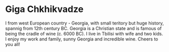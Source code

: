 # Giga Chkhikvadze

<p>I from west European country - Georgia, with small teritory but huge history, spannig from 12th century BC. Georgia is a Christian state and is famous of being the cradle of wine (c. 6000 BC). I live in Tbilisi with wife and two kids. I enjoy my work and family, sunny Georgia and incredible wine. Cheers to you all!</p>
